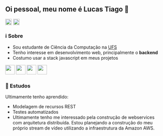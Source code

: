 <!--
**lctiago/lctiago** is a ✨ _special_ ✨ repository because its `README.md` (this file) appears on your GitHub profile.

Here are some ideas to get you started:

- 🔭 I’m currently working on ...
- 🌱 I’m currently learning ...
- 👯 I’m looking to collaborate on ...
- 🤔 I’m looking for help with ...
- 💬 Ask me about ...
- 📫 How to reach me: ...
- 😄 Pronouns: ...
- ⚡ Fun fact: ...
-->

## Oi pessoal, meu nome é Lucas Tiago 👋
<div style="display: flex; gap: 5px;">
<a href="https://www.linkedin.com/in/lucas-tiago-6a1692215">
<img src="https://img.shields.io/badge/LinkedIn-0077B5?style=for-the-badge&logo=linkedin&logoColor=white" height=20 />
</a>

<a href="mailto:lucastiago001@gmail.com">
<img src="https://img.shields.io/badge/Gmail-D14836?style=for-the-badge&logo=gmail&logoColor=white" height=20 />
</a>
</div>

### :information_source: Sobre
- Sou estudante de Ciência da Computação na <a href="https://www.ufs.br/">UFS</a>
- Tenho interesse em desenvolvimento web, principalmente o <b>backend</b>
- Costumo usar a stack javascript em meus projetos


<!-- Badges de linguagens -->
<div>
<img src="https://cdn.jsdelivr.net/gh/devicons/devicon/icons/nodejs/nodejs-original.svg" width=30 />

<img src="https://cdn.jsdelivr.net/gh/devicons/devicon/icons/react/react-original.svg" width=30 />

<img src="https://cdn.jsdelivr.net/gh/devicons/devicon/icons/html5/html5-original.svg" width=30 />

<img src="https://cdn.jsdelivr.net/gh/devicons/devicon/icons/css3/css3-original.svg" width=30 />
</div>

### :notebook_with_decorative_cover: Estudos

Ultimamente tenho aprendido:
- Modelagem de recursos REST
- Testes automatizados
- Ultimamente tenho me interessado pela construção de webservices com arquitetura distribuída.
Estou planejando a construção do meu próprio stream de vídeo utilizando a infraestrutura da Amazon AWS.
